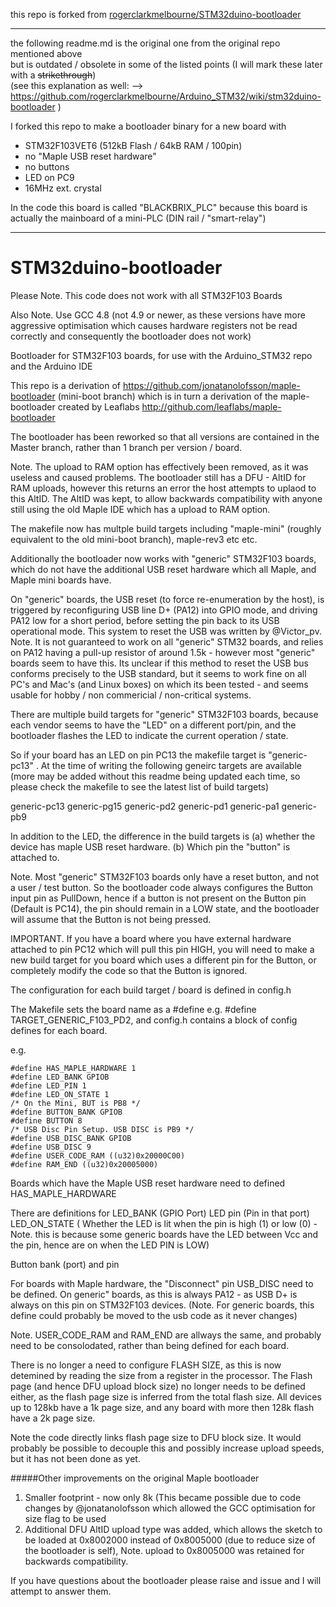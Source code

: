 this repo is forked from [rogerclarkmelbourne/STM32duino-bootloader](https://github.com/rogerclarkmelbourne/STM32duino-bootloader)  
  
----  

the following readme.md is the original one from the original repo mentioned above  
but is outdated / obsolete in some of the listed points (I will mark these later with a ~~strikethrough~~)  
(see this explanation as well: --> https://github.com/rogerclarkmelbourne/Arduino_STM32/wiki/stm32duino-bootloader )  
  
I forked this repo to make a bootloader binary for a new board with
* STM32F103VET6 (512kB Flash / 64kB RAM / 100pin)
* no "Maple USB reset hardware"
* no buttons 
* LED on PC9 
* 16MHz ext. crystal

In the code this board is called "BLACKBRIX_PLC" because this board is actually the mainboard of a mini-PLC (DIN rail / "smart-relay")  


----  

# STM32duino-bootloader

Please Note. This code does not work with all STM32F103 Boards

Also Note. Use GCC 4.8 (not 4.9 or newer, as these versions have more aggressive optimisation which causes hardware registers not be read correctly and consequently the bootloader does not work)


Bootloader for STM32F103 boards, for use with the Arduino_STM32 repo and the Arduino IDE

This repo is a derivation of  https://github.com/jonatanolofsson/maple-bootloader (mini-boot branch) which is in turn a derivation of the maple-bootloader created by Leaflabs http://github.com/leaflabs/maple-bootloader

The bootloader has been reworked so that all versions are contained in the Master branch, rather than 1 branch per version / board.

Note.
The upload to RAM option has effectively been removed, as it was useless and caused problems.
The bootloader still has a DFU - AltID for RAM uploads, however this returns an error the host attempts to uplaod to this AltID. The AltID was kept, to allow backwards compatibility with anyone still using the old Maple IDE which has a upload to RAM option.

The makefile now has multple build targets including "maple-mini" (roughly equivalent to the old mini-boot branch), maple-rev3 etc etc.

Additionally the bootloader now works with "generic" STM32F103 boards, which do not have the additional USB reset hardware which all Maple, and Maple mini boards have.

On "generic" boards, the USB reset (to force re-enumeration by the host), is triggered by reconfiguring USB line D+ (PA12) into GPIO mode, and driving PA12 low for a short period, before setting the pin back to its USB operational mode.
This system to reset the USB was written by @Victor_pv.
Note. It is not guaranteed to work on all "generic" STM32 boards, and relies on PA12 having a pull-up resistor of around 1.5k - however most "generic" boards seem to have this.
Its unclear if this method to reset the USB bus conforms precisely to the USB standard, but it seems to work fine on all PC's and Mac's (and Linux boxes) on which its been tested - and seems usable for hobby / non commericial / non-critical systems.


There are multiple build targets for "generic" STM32F103 boards, because each vendor seems to have the "LED" on a different port/pin, and the bootloader flashes the LED to indicate the current operation / state.

So if your board has an LED on pin PC13 the makefile target is "generic-pc13" . At the time of writing the following geneirc targets are available (more may be added without this readme being updated each time, so please check the makefile to see the latest list of build targets)

generic-pc13
generic-pg15
generic-pd2
generic-pd1
generic-pa1
generic-pb9

In addition to the LED, the difference in the build targets is
(a) whether the device has maple USB reset hardware.
(b) Which pin the "button" is attached to.

Note. Most "generic" STM32F103 boards only have a reset button, and not a user / test button. So the bootloader code always configures the Button input pin as PullDown,  hence if a button is not present on the Button pin (Default is PC14), the pin should remain in a LOW state, and the bootloader will assume that the Button is not being pressed.

IMPORTANT.
If you have a board where you have external hardware attached to pin PC12 which will pull this pin HIGH, you will need to make a new build target for you board which uses a different pin for the Button, or completely modify the code so that the Button is ignored.

The configuration for each build target / board is defined in config.h

The Makefile sets the board name as a #define e.g. #define TARGET_GENERIC_F103_PD2, and config.h contains a block of config defines for each board.

e.g.

```
#define HAS_MAPLE_HARDWARE 1
#define LED_BANK GPIOB
#define LED_PIN 1
#define LED_ON_STATE 1
/* On the Mini, BUT is PB8 */
#define BUTTON_BANK GPIOB
#define BUTTON 8
/* USB Disc Pin Setup. USB DISC is PB9 */
#define USB_DISC_BANK GPIOB
#define USB_DISC 9
#define USER_CODE_RAM ((u32)0x20000C00)
#define RAM_END ((u32)0x20005000)
```

Boards which have the Maple USB reset hardware need to defined HAS_MAPLE_HARDWARE

There are definitions for LED_BANK (GPIO Port)
LED pin (Pin in that port)
LED_ON_STATE ( Whether the LED is lit when the pin is high (1) or low (0) - Note. this is because some generic boards have the LED between Vcc and the pin, hence are on when the LED PIN is LOW)

Button bank (port) and pin

For boards with Maple hardware, the "Disconnect" pin USB_DISC need to be defined.
On generic" boards, as this is always PA12 - as USB D+ is always on this pin on STM32F103 devices.
(Note. For generic boards, this define could probably be moved to the usb code as it never changes)

Note.
USER_CODE_RAM and RAM_END are allways the same, and probably need to be consolodated, rather than being defined for each board.

There is no longer a need to configure FLASH SIZE, as this is now detemined by reading the size from a register in the processor.
The Flash page (and hence DFU upload block size) no longer needs to be defined either, as the flash page size is inferred from the total flash size. All devices up to 128kb have a 1k page size, and any board with more then 128k flash have a 2k page size.

Note the code directly links flash page size to DFU block size. It would probably be possible to decouple this and possibly increase upload speeds, but it has not been done as yet.


#####Other improvements on the original Maple bootloader

1. Smaller footprint - now only 8k (This became possible due to code changes by @jonatanolofsson which allowed the GCC optimisation for size flag to be used
2. Additional DFU AltID upload type was added, which allows the sketch to be loaded at 0x8002000 instead of 0x8005000 (due to reduce size of the bootloader is self),
Note. upload to 0x8005000 was retained for backwards compatibility.


If you have questions about the bootloader please raise and issue and I will attempt to answer them.




